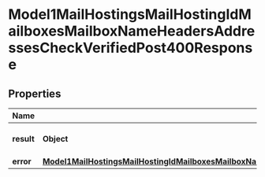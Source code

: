 

# Model1MailHostingsMailHostingIdMailboxesMailboxNameHeadersAddressesCheckVerifiedPost400Response


## Properties

| Name | Type | Description | Notes |
|------------ | ------------- | ------------- | -------------|
|**result** | **Object** | Result of the HTTP request |  |
|**error** | [**Model1MailHostingsMailHostingIdMailboxesMailboxNameHeadersAddressesCheckVerifiedPost400ResponseAllOfError**](Model1MailHostingsMailHostingIdMailboxesMailboxNameHeadersAddressesCheckVerifiedPost400ResponseAllOfError.md) |  |  [optional] |



